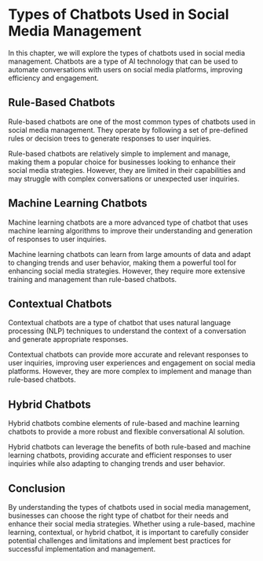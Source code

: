 Types of Chatbots Used in Social Media Management
========================================================================================================

In this chapter, we will explore the types of chatbots used in social media management. Chatbots are a type of AI technology that can be used to automate conversations with users on social media platforms, improving efficiency and engagement.

Rule-Based Chatbots
-------------------

Rule-based chatbots are one of the most common types of chatbots used in social media management. They operate by following a set of pre-defined rules or decision trees to generate responses to user inquiries.

Rule-based chatbots are relatively simple to implement and manage, making them a popular choice for businesses looking to enhance their social media strategies. However, they are limited in their capabilities and may struggle with complex conversations or unexpected user inquiries.

Machine Learning Chatbots
-------------------------

Machine learning chatbots are a more advanced type of chatbot that uses machine learning algorithms to improve their understanding and generation of responses to user inquiries.

Machine learning chatbots can learn from large amounts of data and adapt to changing trends and user behavior, making them a powerful tool for enhancing social media strategies. However, they require more extensive training and management than rule-based chatbots.

Contextual Chatbots
-------------------

Contextual chatbots are a type of chatbot that uses natural language processing (NLP) techniques to understand the context of a conversation and generate appropriate responses.

Contextual chatbots can provide more accurate and relevant responses to user inquiries, improving user experiences and engagement on social media platforms. However, they are more complex to implement and manage than rule-based chatbots.

Hybrid Chatbots
---------------

Hybrid chatbots combine elements of rule-based and machine learning chatbots to provide a more robust and flexible conversational AI solution.

Hybrid chatbots can leverage the benefits of both rule-based and machine learning chatbots, providing accurate and efficient responses to user inquiries while also adapting to changing trends and user behavior.

Conclusion
----------

By understanding the types of chatbots used in social media management, businesses can choose the right type of chatbot for their needs and enhance their social media strategies. Whether using a rule-based, machine learning, contextual, or hybrid chatbot, it is important to carefully consider potential challenges and limitations and implement best practices for successful implementation and management.
